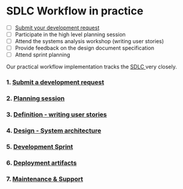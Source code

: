 # SDLC Workflow in practice

* [ ] [Submit your development request](workflow.md)
* [ ] Participate in the high level planning session
* [ ] Attend the systems analysis workshop \(writing user stories\)
* [ ] Provide feedback on the design document specification
* [ ] Attend sprint planning

Our practical workflow implementation tracks the [SDLC ](../software-development-life-cycle-defined/)very closely.  

### 1. [Submit a development request](workflow.md)

### 2. [Planning session](planning-session.md)

### 3. [Definition - writing user stories](definition-writing-user-stories.md)

### 4. [Design - System architecture](design-system-architecture.md)

### 5. [Development Sprint](development-sprint.md)

### 6. [Deployment artifacts](deployment-artifacts.md)

### 7. [Maintenance & Support](maintenance-and-support.md)



